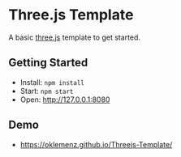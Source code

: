 # Three.js Template

A basic [three.js](https://threejs.org) template to get started.

## Getting Started

- Install: `npm install`
- Start: `npm start`
- Open: http://127.0.0.1:8080

## Demo

- https://oklemenz.github.io/Threejs-Template/